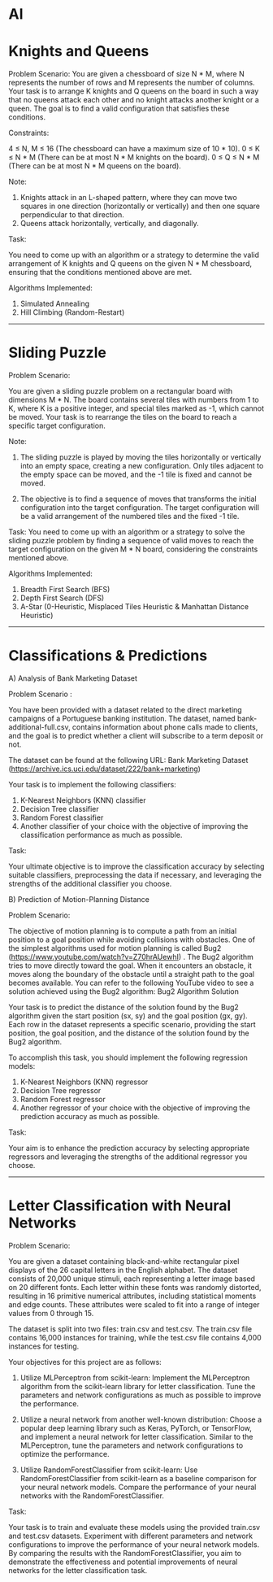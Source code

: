 # AI

# Knights and Queens

Problem Scenario:
You are given a chessboard of size N * M, where N represents the number of rows and M represents the number of columns. Your task is to arrange K knights and Q queens on the board in such a way that no queens attack each other and no knight attacks another knight or a queen. The goal is to find a valid configuration that satisfies these conditions.

Constraints:

4 ≤ N, M ≤ 16 (The chessboard can have a maximum size of 10 * 10).
0 ≤ K ≤ N * M (There can be at most N * M knights on the board).
0 ≤ Q ≤ N * M (There can be at most N * M queens on the board).

Note:

1) Knights attack in an L-shaped pattern, where they can move two squares in one direction (horizontally or vertically) and then one square perpendicular to that direction.
2) Queens attack horizontally, vertically, and diagonally.

Task:

You need to come up with an algorithm or a strategy to determine the valid arrangement of K knights and Q queens on the given N * M chessboard, ensuring that the conditions mentioned above are met.

Algorithms Implemented: 

1) Simulated Annealing 
2) Hill Climbing (Random-Restart)

*****************

# Sliding Puzzle

Problem Scenario:

You are given a sliding puzzle problem on a rectangular board with dimensions M * N. The board contains several tiles with numbers from 1 to K, where K is a positive integer, and special tiles marked as -1, which cannot be moved. Your task is to rearrange the tiles on the board to reach a specific target configuration.

Note:

1) The sliding puzzle is played by moving the tiles horizontally or vertically into an empty space, creating a new configuration. Only tiles adjacent to the empty space can be moved, and the -1 tile is fixed and cannot be moved.

2) The objective is to find a sequence of moves that transforms the initial configuration into the target configuration. The target configuration will be a valid arrangement of the numbered tiles and the fixed -1 tile.

Task:
You need to come up with an algorithm or a strategy to solve the sliding puzzle problem by finding a sequence of valid moves to reach the target configuration on the given M * N board, considering the constraints mentioned above.

Algorithms Implemented: 

1) Breadth First Search (BFS)
2) Depth First Search (DFS)
3) A-Star (0-Heuristic, Misplaced Tiles Heuristic & Manhattan Distance Heuristic) 


*****************

# Classifications & Predictions 

A) Analysis of Bank Marketing Dataset

Problem Scenario : 

You have been provided with a dataset related to the direct marketing campaigns of a Portuguese banking institution. The dataset, named bank-additional-full.csv, contains information about phone calls made to clients, and the goal is to predict whether a client will subscribe to a term deposit or not.

The dataset can be found at the following URL: Bank Marketing Dataset (https://archive.ics.uci.edu/dataset/222/bank+marketing)

Your task is to implement the following classifiers:

1) K-Nearest Neighbors (KNN) classifier
2) Decision Tree classifier
3) Random Forest classifier
4) Another classifier of your choice with the objective of improving the classification performance as much as possible.

Task:

Your ultimate objective is to improve the classification accuracy by selecting suitable classifiers, preprocessing the data if necessary, and leveraging the strengths of the additional classifier you choose.

B) Prediction of Motion-Planning Distance

Problem Scenario:

The objective of motion planning is to compute a path from an initial position to a goal position while avoiding collisions with obstacles. One of the simplest algorithms used for motion planning is called Bug2 (https://www.youtube.com/watch?v=Z70hrAUewhI) . The Bug2 algorithm tries to move directly toward the goal. When it encounters an obstacle, it moves along the boundary of the obstacle until a straight path to the goal becomes available. You can refer to the following YouTube video to see a solution achieved using the Bug2 algorithm: Bug2 Algorithm Solution

Your task is to predict the distance of the solution found by the Bug2 algorithm given the start position (sx, sy) and the goal position (gx, gy). Each row in the dataset represents a specific scenario, providing the start position, the goal position, and the distance of the solution found by the Bug2 algorithm.

To accomplish this task, you should implement the following regression models:

1) K-Nearest Neighbors (KNN) regressor
2) Decision Tree regressor
3) Random Forest regressor
4) Another regressor of your choice with the objective of improving the prediction accuracy as much as possible.

Task:

Your aim is to enhance the prediction accuracy by selecting appropriate regressors and leveraging the strengths of the additional regressor you choose.

**************

# Letter Classification with Neural Networks

Problem Scenario: 

You are given a dataset containing black-and-white rectangular pixel displays of the 26 capital letters in the English alphabet. The dataset consists of 20,000 unique stimuli, each representing a letter image based on 20 different fonts. Each letter within these fonts was randomly distorted, resulting in 16 primitive numerical attributes, including statistical moments and edge counts. These attributes were scaled to fit into a range of integer values from 0 through 15.

The dataset is split into two files: train.csv and test.csv. The train.csv file contains 16,000 instances for training, while the test.csv file contains 4,000 instances for testing.

Your objectives for this project are as follows:

1) Utilize MLPerceptron from scikit-learn: Implement the MLPerceptron algorithm from the scikit-learn library for letter classification. Tune the parameters and network configurations as much as possible to improve the performance.

2) Utilize a neural network from another well-known distribution: Choose a popular deep learning library such as Keras, PyTorch, or TensorFlow, and implement a neural network for letter classification. Similar to the MLPerceptron, tune the parameters and network configurations to optimize the performance.

3) Utilize RandomForestClassifier from scikit-learn: Use RandomForestClassifier from scikit-learn as a baseline comparison for your neural network models. Compare the performance of your neural networks with the RandomForestClassifier.

Task:

Your task is to train and evaluate these models using the provided train.csv and test.csv datasets. Experiment with different parameters and network configurations to improve the performance of your neural network models. By comparing the results with the RandomForestClassifier, you aim to demonstrate the effectiveness and potential improvements of neural networks for the letter classification task.

